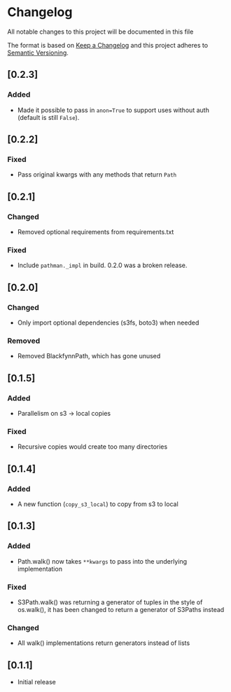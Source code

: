 # Changelog

All notable changes to this project will be documented in this file

The format is based on [Keep a Changelog](http://keepachangelog.com/en/1.0.0/)
and this project adheres to [Semantic Versioning](http://semver.org/spec/v2.0.0.html).

## [0.2.3]
### Added
- Made it possible to pass in `anon=True` to support uses without auth (default is still `False`).

## [0.2.2]
### Fixed
- Pass original kwargs with any methods that return `Path`

## [0.2.1]
### Changed
- Removed optional requirements from requirements.txt

### Fixed
- Include `pathman._impl` in build. 0.2.0 was a broken release.

## [0.2.0]
### Changed
- Only import optional dependencies (s3fs, boto3) when needed

### Removed
- Removed BlackfynnPath, which has gone unused

## [0.1.5]
### Added
- Parallelism on s3 -> local copies

### Fixed
- Recursive copies would create too many directories

## [0.1.4]
### Added
- A new function (`copy_s3_local`) to copy from s3 to local

## [0.1.3]
### Added
- Path.walk() now takes `**kwargs` to pass into the underlying implementation

### Fixed
- S3Path.walk() was returning a generator of tuples in the style of
  os.walk(), it has been changed to return a generator of S3Paths
  instead

### Changed
- All walk() implementations return generators instead of lists

## [0.1.1]
- Initial release
